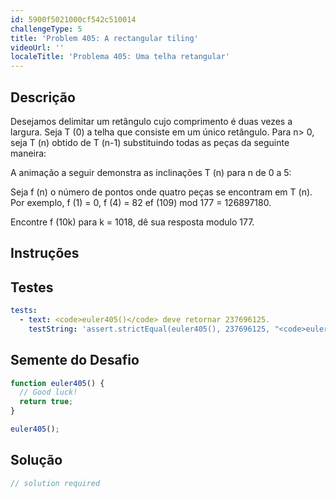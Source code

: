 ```yaml
---
id: 5900f5021000cf542c510014
challengeType: 5
title: 'Problem 405: A rectangular tiling'
videoUrl: ''
localeTitle: 'Problema 405: Uma telha retangular'
---
```


## Descrição
<section id="description"> Desejamos delimitar um retângulo cujo comprimento é duas vezes a largura. Seja T (0) a telha que consiste em um único retângulo. Para n&gt; 0, seja T (n) obtido de T (n-1) substituindo todas as peças da seguinte maneira: <p> A animação a seguir demonstra as inclinações T (n) para n de 0 a 5: </p><p> Seja f (n) o número de pontos onde quatro peças se encontram em T (n). Por exemplo, f (1) = 0, f (4) = 82 ef (109) mod 177 = 126897180. </p><p> Encontre f (10k) para k = 1018, dê sua resposta modulo 177. </p></section>

## Instruções
<section id="instructions">
</section>

## Testes
<section id='tests'>

```yml
tests:
  - text: <code>euler405()</code> deve retornar 237696125.
    testString: 'assert.strictEqual(euler405(), 237696125, "<code>euler405()</code> should return 237696125.");'

```

</section>

## Semente do Desafio
<section id='challengeSeed'>

<div id='js-seed'>

```js
function euler405() {
  // Good luck!
  return true;
}

euler405();

```

</div>



</section>

## Solução
<section id='solution'>

```js
// solution required
```
</section>

